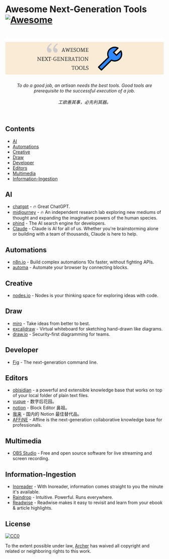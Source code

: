 # Awesome Next-Generation Tools [![Awesome](https://cdn.rawgit.com/sindresorhus/awesome/d7305f38d29fed78fa85652e3a63e154dd8e8829/media/badge.svg)](https://github.com/sindresorhus/awesome)

<h1 align="center">
  <img src="media/logo.png" alt="Tools">
  <br>
</h1>

<p align="center">
<em>To do a good job, an artisan needs the best tools. Good tools are prerequisite to the successful execution of a job.</em>
<br>
<br>
<em>工欲善其事，必先利其器。</em>
<br>
<br>
<br>
</p>

## Contents

- [AI](#AI)
- [Automations](#Automations)
- [Creative](#Creative)
- [Draw](#Draw)
- [Developer](#Developer)
- [Editors](#Editors)
- [Multimedia](#Multimedia)
- [Information-Ingestion](#Information-Ingestion)

## AI

- [chatgpt](https://chat.openai.com/) - 🔥 Great ChatGPT.
- [midjourney](https://www.midjourney.com/) - 🔥 An independent research lab exploring new mediums of thought and expanding the imaginative powers of the human species.
- [phind](https://www.phind.com/) - The AI search engine for developers.
- [Claude](https://www.anthropic.com/claude) - Claude is AI for all of us. Whether you're brainstorming alone or building with a team of thousands, Claude is here to help.

## Automations

- [n8n.io](https://n8n.io) - Build complex automations 10x faster, without fighting APIs.
- [automa](https://www.automa.site/) - Automate your browser by connecting blocks.

## Creative

- [nodes.io](https://nodes.io) - Nodes is your thinking space for exploring ideas with code.

## Draw

- [miro](https://miro.com/) - Take ideas from better to best.
- [excalidraw](https://excalidraw.com/) - Virtual whiteboard for sketching hand-drawn like diagrams.
- [draw.io](https://app.diagrams.net/) - Security-first diagramming for teams.

## Developer

- [Fig](https://fig.io/) - The next-generation command line.

## Editors

- [obisidian](https://obsidian.md) - a powerful and extensible knowledge base that works on top of your local folder of plain text files.
- [yuque](https://www.yuque.com) - 数字后花园。
- [notion](https://www.notion.so) - Block Editor 鼻祖。
- [我来](https://wolai.com) - 国内的 Notion 最佳替代品。
- [AFFiNE](https://affine.pro/) - Affine is the next-generation collaborative knowledge base for professionals.

## Multimedia

- [OBS Studio](https://obsproject.com/) - Free and open source software for live streaming and screen recording.

## Information-Ingestion

- [Inoreader](https://www.inoreader.com/) - With Inoreader, information comes straight to you the minute it's available.
- [Raindrop](https://raindrop.io/) - Intuitive. Powerful. Runs everywhere.
- [Readwise](https://readwise.io/) - Readwise makes it easy to revisit and learn from your ebook & article highlights.

## License

[![CC0](http://mirrors.creativecommons.org/presskit/buttons/88x31/svg/cc-zero.svg)](https://creativecommons.org/publicdomain/zero/1.0/)

To the extent possible under law, [Archer](https://xiaoa.name) has waived all copyright and related or neighboring rights to this work.
